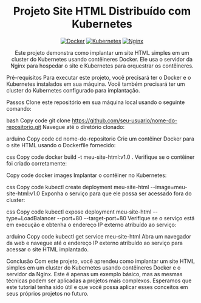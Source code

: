 <h1 align="center">Projeto Site HTML Distribuído com Kubernetes</h1>
<p align="center">
  <a href="https://www.docker.com/"><img src="https://img.shields.io/badge/Docker-v20.10.8-blue?logo=docker" alt="Docker"></a>
  <a href="https://kubernetes.io/"><img src="https://img.shields.io/badge/Kubernetes-v1.22.2-blue?logo=kubernetes" alt="Kubernetes"></a>
  <a href="https://nginx.org/"><img src="https://img.shields.io/badge/Nginx-v1.21.3-blue?logo=nginx" alt="Nginx"></a>
</p>
<p align="center">Este projeto demonstra como implantar um site HTML simples em um cluster do Kubernetes usando contêineres Docker. Ele usa o servidor da Nginx para hospedar o site e Kubernetes para orquestrar os contêineres.</p>
Pré-requisitos
Para executar este projeto, você precisará ter o Docker e o Kubernetes instalados em sua máquina. Você também precisará ter um cluster do Kubernetes configurado para implantação.

Passos
Clone este repositório em sua máquina local usando o seguinte comando:

bash
Copy code
git clone https://github.com/seu-usuario/nome-do-repositorio.git
Navegue até o diretório clonado:

arduino
Copy code
cd nome-do-repositorio
Crie um contêiner Docker para o site HTML usando o Dockerfile fornecido:

css
Copy code
docker build -t meu-site-html:v1.0 .
Verifique se o contêiner foi criado corretamente:

Copy code
docker images
Implantar o contêiner no Kubernetes:

css
Copy code
kubectl create deployment meu-site-html --image=meu-site-html:v1.0
Exponha o serviço para que ele possa ser acessado fora do cluster:

css
Copy code
kubectl expose deployment meu-site-html --type=LoadBalancer --port=80 --target-port=80
Verifique se o serviço está em execução e obtenha o endereço IP externo atribuído ao serviço:

arduino
Copy code
kubectl get service meu-site-html
Abra um navegador da web e navegue até o endereço IP externo atribuído ao serviço para acessar o site HTML implantado.

Conclusão
Com este projeto, você aprendeu como implantar um site HTML simples em um cluster do Kubernetes usando contêineres Docker e o servidor da Nginx. Este é apenas um exemplo básico, mas as mesmas técnicas podem ser aplicadas a projetos mais complexos. Esperamos que este tutorial tenha sido útil e que você possa aplicar esses conceitos em seus próprios projetos no futuro.
